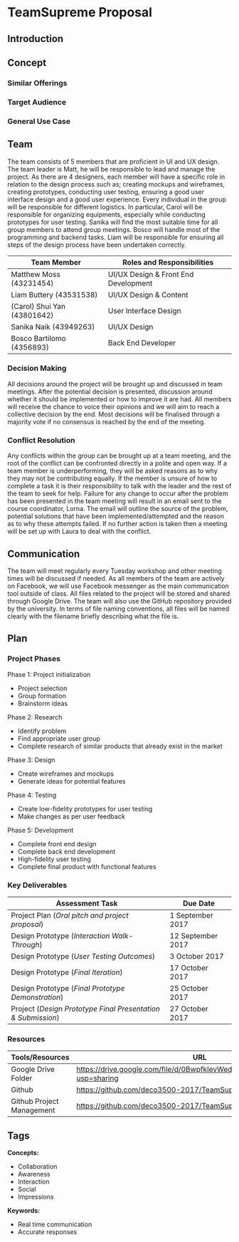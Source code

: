 # TeamSupreme Proposal 
## Introduction
## Concept
### Similar Offerings
### Target Audience
### General Use Case
## Team
The team consists of 5 members that are proficient in UI and UX design. The team leader is Matt, he will be responsible to lead and manage the project. As there are 4 designers, each member will have a specific role in relation to the design process such as; creating mockups and wireframes, creating prototypes, conducting user testing, ensuring a good user interface design and a good user experience. Every individual in the group will be responsible for different logistics. In particular, Carol will be responsible for organizing equipments, especially while conducting prototypes for user testing. Sanika will find the most suitable time for all group members to attend group meetings. Bosco will handle most of the programming and backend tasks. Liam will be responsible for ensuring all steps of the design process have been undertaken correctly. 

Team Member | Roles and Responsibilities
------------|--------------
Matthew Moss (43231454) | UI/UX Design & Front End Development
Liam Buttery (43531538) | UI/UX Design & Content
(Carol) Shui Yan (43801642) | User Interface Design
Sanika Naik (43949263) | UI/UX Design
Bosco Bartilomo (4356893) | Back End Developer

### Decision Making
All decisions around the project will be brought up and discussed in team meetings. After the potential decision is presented, discussion around whether it should be implemented or how to improve it are had. All members will receive the chance to voice their opinions and we will aim to reach a collective decision by the end. Most decisions will be finalised through a majority vote if no consensus is reached by the end of the meeting. 
### Conflict Resolution
Any conflicts within the group can be brought up at a team meeting, and the root of the conflict can be confronted directly in a polite and open way. If a team member is underperforming, they will be asked reasons as to why they may not be contributing equally. If the member is unsure of how to complete a task it is their responsibility to talk with the leader and the rest of the team to seek for help. Failure for any change to occur after the problem has been presented in the team meeting will result in an email sent to the course coordinator, Lorna. The email will outline the source of the problem, potential solutions that have been implemented/attempted and the reason as to why these attempts failed. If no further action is taken then a meeting will be set up with Laura to deal with the conflict.

## Communication
The team will meet regularly every Tuesday workshop and other meeting times will be discussed if needed. As all members of the team are actively on Facebook, we will use Facebook messenger as the main communication tool outside of class. All files related to the project will be stored and shared through Google Drive. The team will also use the GitHub repository provided by the university. In terms of file naming conventions, all files will be named clearly with the filename briefly describing what the file is. 

## Plan
### Project Phases
Phase 1: Project initialization
- Project selection
- Group formation
- Brainstorm ideas

Phase 2: Research
- Identify problem
- Find appropriate user group
- Complete research of similar products that already exist in the market

Phase 3: Design
- Create wireframes and mockups
- Generate ideas for potential features 

Phase 4: Testing
- Create low-fidelity prototypes for user testing
- Make changes as per user feedback

Phase 5: Development 
- Complete front end design
- Complete back end development 
- High-fidelity user testing
- Complete final product with functional features

### Key Deliverables
Assessment Task | Due Date
----------------|------------------
Project Plan (*Oral pitch and project proposal*) | 1 September 2017
Design Prototype (*Interaction Walk-Through*) | 12 September 2017 
Design Prototype (*User Testing Outcomes*) | 3 October 2017
Design Prototype (*Final Iteration*) | 17 October 2017
Design Prototype (*Final Prototype Demonstration*) | 25 October 2017
Project (*Design Prototype Final Presentation & Submission*) | 27 October 2017

### Resources
Tools/Resources | URL
----------------|------------------
Google Drive Folder | https://drive.google.com/file/d/0BwpfkIevWed0VjVFTGZMaE1xRjA/view?usp=sharing
Github | https://github.com/deco3500-2017/TeamSupreme 
Github Project Management | https://github.com/deco3500-2017/TeamSupreme/projects/1
## Tags
**Concepts:**
- Collaboration
- Awareness
- Interaction
- Social 
- Impressions

**Keywords:**
- Real time communication
- Accurate responses

